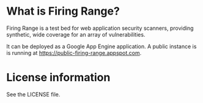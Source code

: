 # What is Firing Range?

Firing Range is a test bed for web application security scanners,
providing synthetic, wide coverage for an array of vulnerabilities.

It can be deployed as a Google App Engine application. A public instance is
is running at https://public-firing-range.appspot.com.


# License information

See the LICENSE file.
